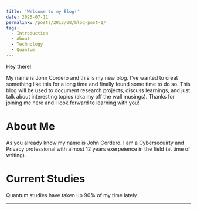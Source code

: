 ```yaml
---
title: 'Welcome to my Blog!'
date: 2025-07-11
permalink: /posts/2012/08/blog-post-1/
tags:
  - Introduction
  - About
  - Technology
  - Quantum
---
```


Hey there! 

My name is John Cordero and this is my new blog. I've wanted to creat something like this for a long time and finally found some time to do so. This blog will be used to document research projects, discuss learnings, and just talk about interesting topics (aka my off the wall musings). Thanks for joining me here and I look forward to learning with you! 

About Me
======
As you already know my name is John Cordero. I am a Cybersecuirty and Privacy professional with almost 12 years exerpeience in the field (at time of writing). 

Current Studies
======
Quantum studies have taken up 90% of my time lately 

------
